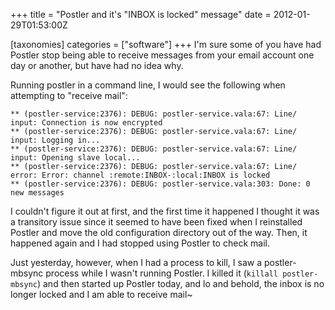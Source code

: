 +++
title = "Postler and it's \"INBOX is locked\" message"
date = 2012-01-29T01:53:00Z

[taxonomies]
categories = ["software"]
+++
I'm sure some of you have had Postler stop being able to receive messages from 
your email account one day or another, but have had no idea why.

Running postler in a command line, I would see the following when attempting to 
"receive mail":

	** (postler-service:2376): DEBUG: postler-service.vala:67: Line/ input: Connection is now encrypted
	** (postler-service:2376): DEBUG: postler-service.vala:67: Line/ input: Logging in...
	** (postler-service:2376): DEBUG: postler-service.vala:67: Line/ input: Opening slave local...
	** (postler-service:2376): DEBUG: postler-service.vala:67: Line/ error: Error: channel :remote:INBOX-:local:INBOX is locked
	** (postler-service:2376): DEBUG: postler-service.vala:303: Done: 0 new messages

I couldn't figure it out at first, and the first time it happened I thought it 
was a transitory issue since it seemed to have been fixed when I reinstalled 
Postler and move the old configuration directory out of the way. Then, it 
happened again and I had stopped using Postler to check mail.

Just yesterday, however, when I had a process to kill, I saw a postler-mbsync 
process while I wasn't running Postler. I killed it (`killall postler-mbsync`) 
and then started up Postler today, and lo and behold, the inbox is no longer 
locked and I am able to receive mail~
